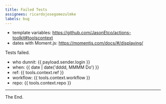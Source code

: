 ```yaml
---
title: Failed Tests
assignees: ricardojosegomezulmke
labels: bug
---
```


* template variables: https://github.com/JasonEtco/actions-toolkit#toolscontext
* dates with Moment.js: https://momentjs.com/docs/#/displaying/

Tests failed.

- who dunnit: {{ payload.sender.login }}
- when: {{ date | date('dddd, MMMM Do') }}
- ref: {{ tools.context.ref }}
- workflow: {{ tools.context.workflow }}
- repo: {{ tools.context.repo }}


---
The End.